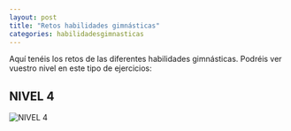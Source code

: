 ```yaml
---
layout: post
title: "Retos habilidades gimnásticas"
categories: habilidadesgimnasticas
---
```


Aquí tenéis los retos de las diferentes habilidades gimnásticas. Podréis ver vuestro nivel en este tipo de ejercicios:

## NIVEL 4

![NIVEL 4](https://danieledufis.github.io/images_text/basket_nivel_04_compressed.jpg)


